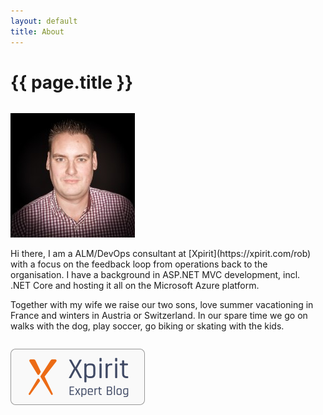 ```yaml
---
layout: default
title: About
---
```

<style>
.pnl{float:left;margin-right:7px;}    
</style>

<h1>{{ page.title }}</h1>

<div>

<div class="pnl" markdown="1">

![Rob](/images/Rob.jpg)

</div>

<div class="pnl" markdown="1">
Hi there, I am a ALM/DevOps consultant at [Xpirit](https://xpirit.com/rob) with a focus on the feedback loop from operations back to the organisation. I have a background in ASP.NET MVC development, incl. .NET Core and hosting it all on the Microsoft Azure platform.

Together with my wife we raise our two sons, love summer vacationing in France and winters in Austria or Switzerland. In our spare time we go on walks with the dog, play soccer, go biking or skating with the kids. 
</div>


<div>


<div class="pnl" markdown="1">

![Xpirit Expert Blog](/images/xpirit%20export%20blog.png)

</div>

</div>